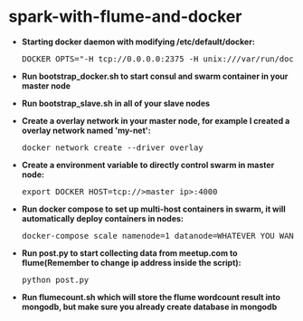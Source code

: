 # spark-with-flume-and-docker

* __Starting docker daemon with modifying /etc/default/docker:__

    <pre>DOCKER_OPTS="-H tcp://0.0.0.0:2375 -H unix:///var/run/docker.sock --cluster-store consul://<master_ip>:8500 --cluster-advertise eth1:2376"</pre>

* __Run bootstrap_docker.sh to start consul and swarm container in your master node__

* __Run bootstrap_slave.sh in all of your slave nodes__

* __Create a overlay network in your master node, for example I created a overlay network named 'my-net':__

    <pre>docker network create --driver overlay <my-multi-host-network></pre>

* __Create a environment variable to directly control swarm in master node:__

    <pre>export DOCKER_HOST=tcp://>master_ip>:4000</pre>

* __Run docker compose to set up multi-host containers in swarm, it will automatically deploy containers in nodes:__

    <pre>docker-compose scale namenode=1 datanode=WHATEVER_YOU_WANT mongodb=1 flume=1</pre>

* __Run post.py to start collecting data from meetup.com to flume(Remember to change ip address inside the script):__

    <pre>python post.py</pre>

* __Run flumecount.sh which will store the flume wordcount result into mongodb, but make sure you already create database in mongodb__

